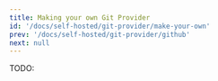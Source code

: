 ```yaml
---
title: Making your own Git Provider
id: '/docs/self-hosted/git-provider/make-your-own'
prev: '/docs/self-hosted/git-provider/github'
next: null
---
```


TODO:
